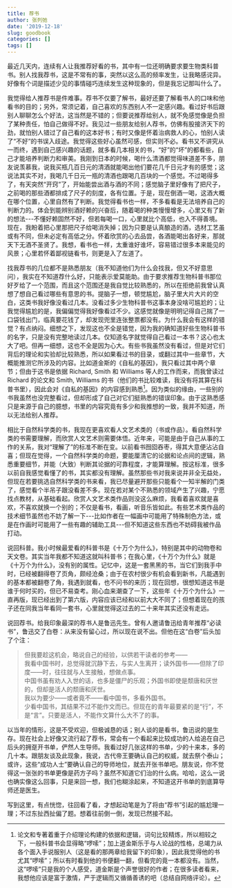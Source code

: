 ```yaml
---
title: 荐书
author: 张列弛
date: '2019-12-18'
slug: goodbook
categories: []
tags: []
---
```

最近几天内，连续有人让我推荐好看的书，其中有一位还明确要求要生物类科普书。别人找我荐书，这是不常有的事，突然以这么高的频率发生，让我略感诧异。好像有个词是描述少见的事情碰巧连续发生这种现象的，但是我忘记那叫什么了。   

我觉得给人推荐书是件难事。荐书不仅要了解书，最好还要了解看书人的口味和他看书的目的；另外，常须记着，自己喜欢的东西别人不一定感兴趣。看过好书后跟别人聊聊怎么个好法，这当然是不错的；但要说推荐给别人，就不免感觉像是负担了某种责任，怕自己做得不好。我见过一些朋友给别人荐书，仿佛有股接济天下的劲，就怕别人错过了自己看的这本好书；有时又像是怀着治病救人的心，怕别人读了“不好”的书误入歧途。我觉得这些好心虽然可感，但实则不必。看书又不讲究从一而终，遇到自己感兴趣的话题，就多看几本相关的书，“好”的“坏”的都看些，自己才能培养判断力和审美。我刚到日本的时候，喝什么清酒都觉得味道差不多，朋友说羡慕我，说我买瓶几百日元的清酒就能喝出他们要花几千日元才有的感觉；这说法其实不对，我喝几千日元一瓶的清酒也跟喝几百块的一个感觉。不过喝得多了，有天突然“开窍”了，开始能尝出酒与酒的不同；感觉脑子里好像有了把尺子，之前喝的那些酒都排成了尺子的刻度，各有位置。于是，现在倒酒一喝，这酒大概在哪个位置，心里自然有了判断。我觉得看书也一样，不多看看是无法培养自己的判断力的。体会到能辨别酒好赖的兴奋后，随着喝的种类慢慢增多，心里又有了新的想法---不懂好赖固然不好，但若每喝一口，心里就比个高低，也入不得善境。现在，我盼着把心里那把尺子给喝消失掉；因为只要是认真酿造的酒，选材工艺虽或有不同，但未必定有高低之分。怀着欣赏的心去品尝，各酒能喝出各好来，那就天下无酒不圣贤了。我想，看书也一样，太重谁好谁坏，容易错过很多本来能见的风景；心里若怀着鄙视链看书，则更是入了左道了。       

找我荐书的几位都不是熟悉朋友（我不知道他们为什么会找我，但又不好意思问），我实在不知道荐什么好，只能表示爱莫能助。由于要求推荐生物科普书那位好歹给了一个范围，而且这个范围还是我自觉比较熟悉的，所以在拒绝前我曾认真想了想自己看过哪些有意思的书。提脑子一想，顿觉尴尬，脑子里大片大片的空白，这类书我好像没看过几本。没看过多少生物科普书这事本身没啥可尴尬的；让我觉得尴尬的是，我偏偏觉得我好像看过不少。这感觉就像是明明记得自己揣了一口袋钱出门，临真要花钱了，却发现兜里连张整票都没有。为什么我会有这样的错觉？有点纳闷。细想之下，发现这也不全是错觉，因为我的确知道好些生物科普书的名字，只是没有完整地读过几本。仅知道名字就觉得自己看过一本书？这心也太大了吧。但再一细想，这也不全是因为心大。有些书我虽然没有看过，但是对它们背后的理论和实验却比较熟悉，所以如果看过书的目录，或翻过其中一些章节，大概能推测它所涉及的内容。比如道金斯的《自私的基因》，我只看过其中两个章节；但由于这书是依据 Richard, Smith 和 Williams 等人的工作而来，而我曾读过 Richard 的论文和 Smith, Williams 的书（他们的书比较难读，我没有将其算在科普书里），因此会对《自私的基因》的内容感到熟悉[^1]。因为类似的缘由，一些别的书我虽然也没完整看过，但却形成了自己对它们挺熟悉的错误印象。由于这熟悉感只是来源于自己的臆想，书里的内容究竟有多少和我推想的一致，我并不知道，所以无法给别人推荐。      

相比于自然科学类的书，我现在更喜欢看人文艺术类的（书或作品）。看自然科学类的书需要理解，而欣赏人文艺术则需要体悟。近年来，可能是由于自己从事的工作的关系，我对“理解了”的标准不断在变。以前看书囫囵吞枣，得其大意便沾沾自喜；但现在觉得，一个自然科学类的命题，要能厘清它的论据和论点间的逻辑，熟悉重要细节，并能（大致）判断其论据的可靠程度，才能算理解。按这标准，很多以前自我感觉看懂了的书，其实都没有理解。虽然那些书对我来说并非全无益处，但现在若要挑选自然科学类的书来看，我已尽量避开那些只能看个一知半解的门类了，感觉看个半吊子跟没看差不多。现在若对某个不熟悉的领域产生了兴趣，宁愿找点教材，从基础看起。欣赏人文艺术类作品则没这么麻烦，我看着喜欢就是喜欢，不喜欢就换一个别的；不仅是看书，看画，听音乐皆如此。有些艺术类作品的技术细节虽然也不妨了解一下---比如作者在一幅画中可能用了特殊制色方法，或是在作画时可能用了一些有趣的辅助工具---但不知道这些东西也不妨碍我被作品打动。   

说回科普。我小时候最爱看的科普书是《十万个为什么》，特别是其中的动物卷和天文卷。其实当年我都不知道这就叫科普书；在我心里，《十万个为什么》就是《十万个为什么》，没有别的属性。记忆中，这是一套黑黑的书，当它们到我手中时，已经被翻得卷了页角，颇经沧桑；由于在农村很少有机会看到新书，凡能遇到的基本都被翻卷了角，我遇到就看，也不问书的来历；现在回想，很想知道这书是谁于何时买的，但已不易查考。刚心血来潮查了一下，这些年《十万个为什么》一直再版，现已经出到了第六版，内容应该已经和以前大大不同了；但想着现在的孩子还在同我当年看同一套书，心里就觉得这过去的二十来年其实还没有走远。   

说回荐书。给我印象最深的荐书人是鲁迅先生。曾有人邀请鲁迅给青年推荐“必读书”，鲁迅交了白卷：从来没有留心过，所以现在说不出。但他在这“白卷”后头加了个注：

> 但我要趁这机会，略说自己的经验，以供若干读者的参考——  
我看中国书时，总觉得就沉静下去，与实人生离开；读外国书——但除了印度——时，往往就与人生接触，想做点事。  
中国书虽有劝人入世的话，也多是僵尸的乐观；外国书即使是颓唐和厌世的，但却是活人的颓唐和厌世。  
我以为要少——或者竟不——看中国书，多看外国书。  
少看中国书，其结果不过不能作文而已。但现在的青年最要紧的是“行”，不是“言”。只要是活人，不能作文算什么大不了的事。   

以当年的情形，这是不受欢迎，但极诚恳的话；别人谈的是看书，鲁迅说的是生存。现在社会上好像又流行起了荐书，常会有一个看起来比较成功的人给追在自己后头的拥趸开书单，俨然人生导师。我看过好几张这样的书单，少的十来本，多的几十本。跟朋友谈及此现象，我说，古代帝王要确认自己的权威，就去祭个泰山；或许，这些“成功人士”要确认自己的导师地位，就去开张书单吧。朋友说，你不觉得这一张张的书单更像是药方子吗？虽然不知道它们治的什么病。哈哈，这么一说也确实像这么回事，只是来回一想，我们也糊涂起来，不知道这开书单的到底算导师还是医生。     


写到这里，有点恍惚，往回看了看，才想起动笔是为了将由“荐书”引起的尴尬理一理；不过东扯西扯偏了题。想着往前倒一倒，发现已然接不起。   








[^1]: 论文和专著着重于介绍理论构建的依据和逻辑，词句比较精炼，所以相较之下，一般科普书会显得略“啰嗦”；加上道金斯乐于与人论战的性格，总竭力从各个面入手说服别人（这是看的那两章给我留下的印象），因此我觉得他的书尤其“啰嗦”；所以有时看到他的书便翻一翻，但看完的竟一本都没有。当然，这“啰嗦”只是我的个人感受，道金斯是个声誉很好的作者；在很多读者看来，我想他应该是富于激情，严于逻辑而又循循善诱的吧（总结自网络评论）。  








